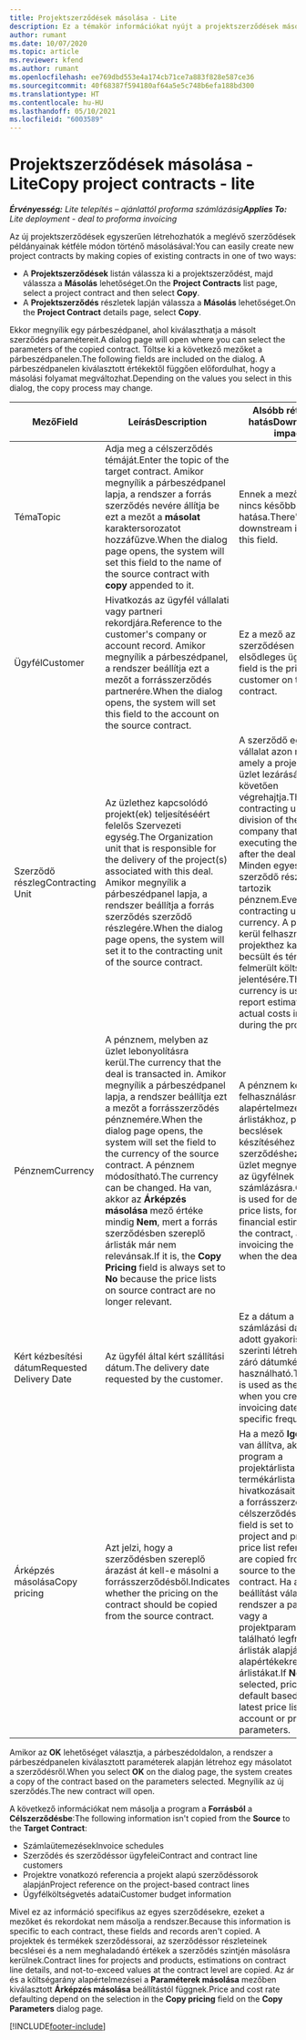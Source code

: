 ```yaml
---
title: Projektszerződések másolása - Lite
description: Ez a témakör információkat nyújt a projektszerződések másolásáról a Project Operations alkalmazásban.
author: rumant
ms.date: 10/07/2020
ms.topic: article
ms.reviewer: kfend
ms.author: rumant
ms.openlocfilehash: ee769dbd553e4a174cb71ce7a883f828e587ce36
ms.sourcegitcommit: 40f68387f594180af64a5e5c748b6efa188bd300
ms.translationtype: HT
ms.contentlocale: hu-HU
ms.lasthandoff: 05/10/2021
ms.locfileid: "6003589"
---
```

# <a name="copy-project-contracts---lite"></a><span data-ttu-id="f7ffc-103">Projektszerződések másolása - Lite</span><span class="sxs-lookup"><span data-stu-id="f7ffc-103">Copy project contracts - lite</span></span>

<span data-ttu-id="f7ffc-104">_**Érvényesség:** Lite telepítés – ajánlattól proforma számlázásig_</span><span class="sxs-lookup"><span data-stu-id="f7ffc-104">_**Applies To:** Lite deployment - deal to proforma invoicing_</span></span>

<span data-ttu-id="f7ffc-105">Az új projektszerződések egyszerűen létrehozhatók a meglévő szerződések példányainak kétféle módon történő másolásával:</span><span class="sxs-lookup"><span data-stu-id="f7ffc-105">You can easily create new project contracts by making copies of existing contracts in one of two ways:</span></span> 

  - <span data-ttu-id="f7ffc-106">A **Projektszerződések** listán válassza ki a projektszerződést, majd válassza a **Másolás** lehetőséget.</span><span class="sxs-lookup"><span data-stu-id="f7ffc-106">On the **Project Contracts** list page, select a project contract and then select **Copy**.</span></span>
  - <span data-ttu-id="f7ffc-107">A **Projektszerződés** részletek lapján válassza a **Másolás** lehetőséget.</span><span class="sxs-lookup"><span data-stu-id="f7ffc-107">On the **Project Contract** details page, select **Copy**.</span></span>

<span data-ttu-id="f7ffc-108">Ekkor megnyílik egy párbeszédpanel, ahol kiválaszthatja a másolt szerződés paramétereit.</span><span class="sxs-lookup"><span data-stu-id="f7ffc-108">A dialog page will open where you can select the parameters of the copied contract.</span></span> <span data-ttu-id="f7ffc-109">Töltse ki a következő mezőket a párbeszédpanelen.</span><span class="sxs-lookup"><span data-stu-id="f7ffc-109">The following fields are included on the dialog.</span></span> <span data-ttu-id="f7ffc-110">A párbeszédpanelen kiválasztott értékektől függően előfordulhat, hogy a másolási folyamat megváltozhat.</span><span class="sxs-lookup"><span data-stu-id="f7ffc-110">Depending on the values you select in this dialog, the copy process may change.</span></span>

| <span data-ttu-id="f7ffc-111">**Mező**</span><span class="sxs-lookup"><span data-stu-id="f7ffc-111">**Field**</span></span> | <span data-ttu-id="f7ffc-112">**Leírás**</span><span class="sxs-lookup"><span data-stu-id="f7ffc-112">**Description**</span></span> | <span data-ttu-id="f7ffc-113">**Alsóbb rétegbeli hatás**</span><span class="sxs-lookup"><span data-stu-id="f7ffc-113">**Downstream impact**</span></span> |
| --- | --- | --- |
| <span data-ttu-id="f7ffc-114">Téma</span><span class="sxs-lookup"><span data-stu-id="f7ffc-114">Topic</span></span> | <span data-ttu-id="f7ffc-115">Adja meg a célszerződés témáját.</span><span class="sxs-lookup"><span data-stu-id="f7ffc-115">Enter the topic of the target contract.</span></span> <span data-ttu-id="f7ffc-116">Amikor megnyílik a párbeszédpanel lapja, a rendszer a forrás szerződés nevére állítja be ezt a mezőt a **másolat** karaktersorozatot hozzáfűzve.</span><span class="sxs-lookup"><span data-stu-id="f7ffc-116">When the dialog page opens, the system will set this field to the name of the source contract with **copy** appended to it.</span></span> | <span data-ttu-id="f7ffc-117">Ennek a mezőnek nincs későbbi hatása.</span><span class="sxs-lookup"><span data-stu-id="f7ffc-117">There's no downstream impact for this field.</span></span> |
| <span data-ttu-id="f7ffc-118">Ügyfél</span><span class="sxs-lookup"><span data-stu-id="f7ffc-118">Customer</span></span> | <span data-ttu-id="f7ffc-119">Hivatkozás az ügyfél vállalati vagy partneri rekordjára.</span><span class="sxs-lookup"><span data-stu-id="f7ffc-119">Reference to the customer's company or account record.</span></span> <span data-ttu-id="f7ffc-120">Amikor megnyílik a párbeszédpanel, a rendszer beállítja ezt a mezőt a forrásszerződés partnerére.</span><span class="sxs-lookup"><span data-stu-id="f7ffc-120">When the dialog opens, the system will set this field to the account on the source contract.</span></span> | <span data-ttu-id="f7ffc-121">Ez a mező az szerződésen szereplő elsődleges ügyfél.</span><span class="sxs-lookup"><span data-stu-id="f7ffc-121">This field is the primary customer on the contract.</span></span> |
| <span data-ttu-id="f7ffc-122">Szerződő részleg</span><span class="sxs-lookup"><span data-stu-id="f7ffc-122">Contracting Unit</span></span> | <span data-ttu-id="f7ffc-123">Az üzlethez kapcsolódó projekt(ek) teljesítéséért felelős Szervezeti egység.</span><span class="sxs-lookup"><span data-stu-id="f7ffc-123">The Organization unit that is responsible for the delivery of the project(s) associated with this deal.</span></span> <span data-ttu-id="f7ffc-124">Amikor megnyílik a párbeszédpanel lapja, a rendszer beállítja a forrás szerződés szerződő részlegére.</span><span class="sxs-lookup"><span data-stu-id="f7ffc-124">When the dialog page opens, the system will set it to the contracting unit of the source contract.</span></span> | <span data-ttu-id="f7ffc-125">A szerződő egység a vállalat azon részlege, amely a projekteket az üzlet lezárását követően végrehajtja.</span><span class="sxs-lookup"><span data-stu-id="f7ffc-125">The contracting unit is the division of the company that will be executing the projects after the deal is closed.</span></span> <span data-ttu-id="f7ffc-126">Minden egyes szerződő részleghez tartozik pénznem.</span><span class="sxs-lookup"><span data-stu-id="f7ffc-126">Every contracting unit has a currency.</span></span> <span data-ttu-id="f7ffc-127">A pénznem kerül felhasználásra a projekthez kapcsolódó becsült és ténylegesen felmerült költségek jelentésére.</span><span class="sxs-lookup"><span data-stu-id="f7ffc-127">This currency is used to report estimated and actual costs incurred during the project.</span></span> |
| <span data-ttu-id="f7ffc-128">Pénznem</span><span class="sxs-lookup"><span data-stu-id="f7ffc-128">Currency</span></span> | <span data-ttu-id="f7ffc-129">A pénznem, melyben az üzlet lebonyolításra kerül.</span><span class="sxs-lookup"><span data-stu-id="f7ffc-129">The currency that the deal is transacted in.</span></span> <span data-ttu-id="f7ffc-130">Amikor megnyílik a párbeszédpanel lapja, a rendszer beállítja ezt a mezőt a forrásszerződés pénznemére.</span><span class="sxs-lookup"><span data-stu-id="f7ffc-130">When the dialog page opens, the system will set the field to the currency of the source contract.</span></span> <span data-ttu-id="f7ffc-131">A pénznem módosítható.</span><span class="sxs-lookup"><span data-stu-id="f7ffc-131">The currency can be changed.</span></span> <span data-ttu-id="f7ffc-132">Ha van, akkor az **Árképzés másolása** mező értéke mindig **Nem**, mert a forrás szerződésben szereplő árlisták már nem relevánsak.</span><span class="sxs-lookup"><span data-stu-id="f7ffc-132">If it is, the **Copy Pricing** field is always set to **No** because the price lists on source contract are no longer relevant.</span></span> | <span data-ttu-id="f7ffc-133">A pénznem kerül felhasználásra az alapértelmezett árlistákhoz, pénzügyi becslések készítéséhez az szerződéshez, és az üzlet megnyerése után az ügyfélnek történő számlázásra.</span><span class="sxs-lookup"><span data-stu-id="f7ffc-133">Currency is used for default price lists, for building financial estimates on the contract, and for invoicing the customer when the deal is won.</span></span> |
| <span data-ttu-id="f7ffc-134">Kért kézbesítési dátum</span><span class="sxs-lookup"><span data-stu-id="f7ffc-134">Requested Delivery Date</span></span> | <span data-ttu-id="f7ffc-135">Az ügyfél által kért szállítási dátum.</span><span class="sxs-lookup"><span data-stu-id="f7ffc-135">The delivery date requested by the customer.</span></span> | <span data-ttu-id="f7ffc-136">Ez a dátum a számlázási dátumok adott gyakoriság szerinti létrehozásakor záró dátumként használható.</span><span class="sxs-lookup"><span data-stu-id="f7ffc-136">This date is used as the end date when you create invoicing dates along a specific frequency.</span></span> |
| <span data-ttu-id="f7ffc-137">Árképzés másolása</span><span class="sxs-lookup"><span data-stu-id="f7ffc-137">Copy pricing</span></span> | <span data-ttu-id="f7ffc-138">Azt jelzi, hogy a szerződésben szereplő árazást át kell-e másolni a forrásszerződésből.</span><span class="sxs-lookup"><span data-stu-id="f7ffc-138">Indicates whether the pricing on the contract should be copied from the source contract.</span></span> | <span data-ttu-id="f7ffc-139">Ha a mező **Igen** értékre van állítva, akkor a program a projektárlista és a termékárlista hivatkozásait átmásolja a forrásszerződésből a célszerződésbe.</span><span class="sxs-lookup"><span data-stu-id="f7ffc-139">If the field is set to **Yes**, project and product price list references are copied from the source to the target contract.</span></span> <span data-ttu-id="f7ffc-140">Ha a **Nem** beállítást választja, a rendszer a partner- vagy a projektparaméterekben található legfrissebb árlisták alapján újra alapértékekre állítja az árlistákat.</span><span class="sxs-lookup"><span data-stu-id="f7ffc-140">If **No** is selected, price lists default based on the latest price lists on the account or project parameters.</span></span> |

<span data-ttu-id="f7ffc-141">Amikor az **OK** lehetőséget választja, a párbeszédoldalon, a rendszer a párbeszédpanelen kiválasztott paraméterek alapján létrehoz egy másolatot a szerződésről.</span><span class="sxs-lookup"><span data-stu-id="f7ffc-141">When you select **OK** on the dialog page, the system creates a copy of the contract based on the parameters selected.</span></span> <span data-ttu-id="f7ffc-142">Megnyílik az új szerződés.</span><span class="sxs-lookup"><span data-stu-id="f7ffc-142">The new contract will open.</span></span>

<span data-ttu-id="f7ffc-143">A következő információkat nem másolja a program a **Forrásból** a **Célszerződésbe**:</span><span class="sxs-lookup"><span data-stu-id="f7ffc-143">The following information isn't copied from the **Source** to the **Target Contract**:</span></span>

  - <span data-ttu-id="f7ffc-144">Számlaütemezések</span><span class="sxs-lookup"><span data-stu-id="f7ffc-144">Invoice schedules</span></span>
  - <span data-ttu-id="f7ffc-145">Szerződés és szerződéssor ügyfelei</span><span class="sxs-lookup"><span data-stu-id="f7ffc-145">Contract and contract line customers</span></span>
  - <span data-ttu-id="f7ffc-146">Projektre vonatkozó referencia a projekt alapú szerződéssorok alapján</span><span class="sxs-lookup"><span data-stu-id="f7ffc-146">Project reference on the project-based contract lines</span></span>
  - <span data-ttu-id="f7ffc-147">Ügyfélköltségvetés adatai</span><span class="sxs-lookup"><span data-stu-id="f7ffc-147">Customer budget information</span></span>

<span data-ttu-id="f7ffc-148">Mivel ez az információ specifikus az egyes szerződésekre, ezeket a mezőket és rekordokat nem másolja a rendszer.</span><span class="sxs-lookup"><span data-stu-id="f7ffc-148">Because this information is specific to each contract, these fields and records aren't copied.</span></span> <span data-ttu-id="f7ffc-149">A projektek és termékek szerződéssorai, az szerződéssor részleteinek becslései és a nem meghaladandó értékek a szerződés szintjén másolásra kerülnek.</span><span class="sxs-lookup"><span data-stu-id="f7ffc-149">Contract lines for projects and products, estimations on contract line details, and not-to-exceed values at the contract level are copied.</span></span> <span data-ttu-id="f7ffc-150">Az ár és a költségarány alapértelmezései a **Paraméterek másolása** mezőben kiválasztott **Árképzés másolása** beállítástól függnek.</span><span class="sxs-lookup"><span data-stu-id="f7ffc-150">Price and cost rate defaulting depend on the selection in the **Copy pricing** field on the **Copy Parameters** dialog page.</span></span>


[!INCLUDE[footer-include](../../includes/footer-banner.md)]